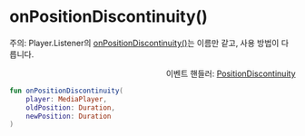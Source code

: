 # onPositionDiscontinuity()

주의: Player.Listener의 [onPositionDiscontinuity()](https://developer.android.com/reference/androidx/media3/common/Player.Listener#onPositionDiscontinuity(androidx.media3.common.Player.PositionInfo,androidx.media3.common.Player.PositionInfo,int))는 이름만 같고, 사용 방법이 다릅니다.

<div align="right">
이벤트 핸들러: <a href="../event_handlers/position_discontinuity.md">PositionDiscontinuity</a>
</div>

```kotlin
fun onPositionDiscontinuity(
    player: MediaPlayer,
    oldPosition: Duration,
    newPosition: Duration
)
```
